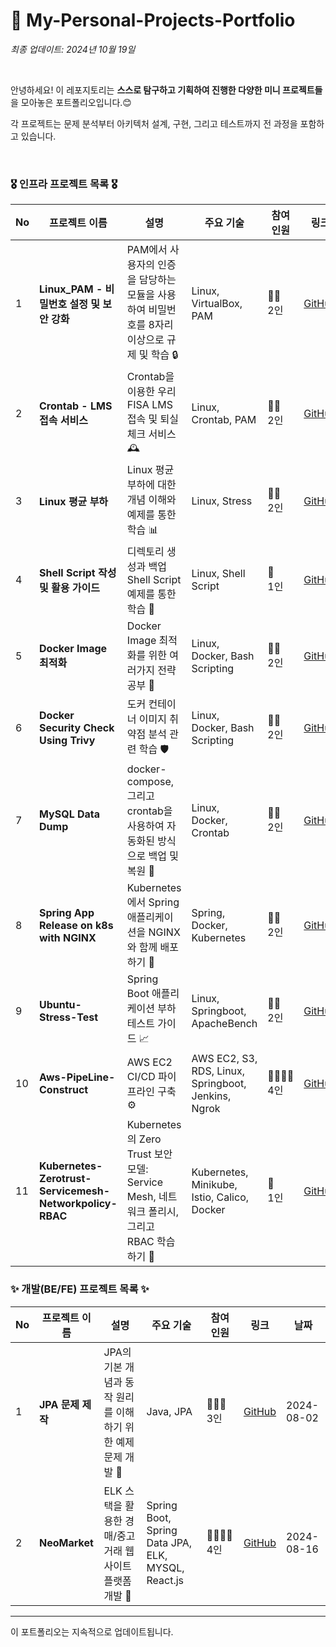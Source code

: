 # 🤔 My-Personal-Projects-Portfolio

*최종 업데이트: 2024년 10월 19일*

<br>

안녕하세요! 이 레포지토리는 **스스로 탐구하고 기획하여 진행한 다양한 미니 프로젝트들**을 모아놓은 포트폴리오입니다.😊 <br>

각 프로젝트는 문제 분석부터 아키텍처 설계, 구현, 그리고 테스트까지 전 과정을 포함하고 있습니다. 

<br>

### 🎖️ 인프라 프로젝트 목록 🎖️

| No | 프로젝트 이름 | 설명 | 주요 기술 | 참여 인원 | 링크 | 날짜 |
|----|---------------|------|-----------|----------|------|------|
| 1  | **Linux_PAM - 비밀번호 설정 및 보안 강화** | PAM에서 사용자의 인증을 담당하는 모듈을 사용하여 비밀번호를 8자리 이상으로 규제 및 학습 🔒 | Linux, VirtualBox, PAM | 👨‍👦 <br> 2인 | [GitHub](https://github.com/gato-46/PAM) | 2024-09-19 |
| 2  | **Crontab - LMS 접속 서비스** | Crontab을 이용한 우리FISA LMS 접속 및 퇴실 체크 서비스 🕰️ | Linux, Crontab, PAM | 👨‍👦 <br> 2인 | [GitHub](https://github.com/gato-46/Crontab) | 2024-09-20 |
| 3  | **Linux 평균 부하** | Linux 평균 부하에 대한 개념 이해와 예제를 통한 학습 📊 | Linux, Stress | 👨‍👦 <br> 2인 | [GitHub](https://github.com/gato-46/Average-Load-in-Linux) | 2024-09-23 |
| 4  | **Shell Script 작성 및 활용 가이드** | 디렉토리 생성과 백업 Shell Script 예제를 통한 학습 📝 | Linux, Shell Script | ​🧑​ <br> 1인 | [GitHub](https://github.com/gato-46/ShellScript) | 2024-09-23 |
| 5  | **Docker Image 최적화** | Docker Image 최적화를 위한 여러가지 전략 공부 🐳 | Linux, Docker, Bash Scripting | 👨‍👦 <br> 2인 | [GitHub](https://github.com/gato-46/docker_image) | 2024-09-24 |
| 6  | **Docker Security Check Using Trivy** | 도커 컨테이너 이미지 취약점 분석 관련 학습 🛡️ | Linux, Docker, Bash Scripting | 👨‍👦 <br> 2인 | [GitHub](https://github.com/smartcow99/docker-security-check-using-trivy) | 2024-09-25 |
| 7  | **MySQL Data Dump** | docker-compose, 그리고 crontab을 사용하여 자동화된 방식으로 백업 및 복원 💾 | Linux, Docker, Crontab | 👨‍👦 <br> 2인 | [GitHub](https://github.com/smartcow99/mysql-data-dump) | 2024-09-27 |
| 8  | **Spring App Release on k8s with NGINX** | Kubernetes에서 Spring 애플리케이션을 NGINX와 함께 배포하기 🚀 | Spring, Docker, Kubernetes | 👨‍👦 <br> 2인 | [GitHub](https://github.com/gato-46/spring-app-on-k8s-with-nginx) | 2024-10-02 |
| 9  | **Ubuntu-Stress-Test** | Spring Boot 애플리케이션 부하 테스트 가이드 📈 | Linux, Springboot, ApacheBench  | 👨‍👦 <br> 2인 | [GitHub](https://github.com/gato-46/ubuntu-stress-test) | 2024-10-08 |
| 10 | **Aws-PipeLine-Construct** | AWS EC2 CI/CD 파이프라인 구축 ⚙️ | AWS EC2, S3, RDS, Linux, Springboot, Jenkins, Ngrok | 👨‍👨‍👧‍👦 <br> 4인 | [GitHub](https://github.com/gato-46/aws-pipe-line-construct) | 2024-10-11 |
| 11 | **Kubernetes-Zerotrust-Servicemesh-Networkpolicy-RBAC** | Kubernetes의 Zero Trust 보안 모델: Service Mesh, 네트워크 폴리시, 그리고 RBAC 학습하기 🌟 | Kubernetes, Minikube, Istio, Calico, Docker | 🧑​ <br> 1인 | [GitHub](https://github.com/gato-46/kubernetes-zerotrust-servicemesh-networkpolicy-RBAC) | 2024-10-19 |

### ✨ 개발(BE/FE) 프로젝트 목록 ✨

| No | 프로젝트 이름 | 설명 | 주요 기술 | 참여 인원 | 링크 | 날짜 |
|----|---------------|------|-----------|----------|------|------|
| 1  | **JPA 문제 제작** | JPA의 기본 개념과 동작 원리를 이해하기 위한 예제 문제 개발 📝 | Java, JPA | 👩‍👧‍👦 <br> 3인 | [GitHub](https://github.com/fisa3-third/jpa_test) | 2024-08-02 |
| 2  | **NeoMarket** | ELK 스택을 활용한 경매/중고거래 웹 사이트 플랫폼 개발 🛒 | Spring Boot, Spring Data JPA, ELK, MYSQL, React.js | 👨‍👨‍👧‍👦 <br> 4인 | [GitHub](https://github.com/Neo-Market/BE-NeoMarket) | 2024-08-16 |


---

이 포트폴리오는 지속적으로 업데이트됩니다.
